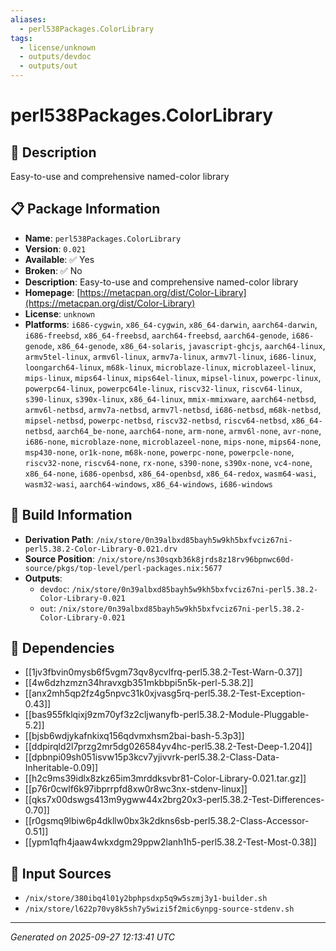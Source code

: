```yaml
---
aliases:
  - perl538Packages.ColorLibrary
tags:
  - license/unknown
  - outputs/devdoc
  - outputs/out
---
```


# perl538Packages.ColorLibrary

## 📝 Description

Easy-to-use and comprehensive named-color library

## 📋 Package Information

- **Name**: `perl538Packages.ColorLibrary`
- **Version**: `0.021`
- **Available**: ✅ Yes
- **Broken**: ✅ No
- **Description**: Easy-to-use and comprehensive named-color library
- **Homepage**: [https://metacpan.org/dist/Color-Library](https://metacpan.org/dist/Color-Library)
- **License**: `unknown`
- **Platforms**: `i686-cygwin`, `x86_64-cygwin`, `x86_64-darwin`, `aarch64-darwin`, `i686-freebsd`, `x86_64-freebsd`, `aarch64-freebsd`, `aarch64-genode`, `i686-genode`, `x86_64-genode`, `x86_64-solaris`, `javascript-ghcjs`, `aarch64-linux`, `armv5tel-linux`, `armv6l-linux`, `armv7a-linux`, `armv7l-linux`, `i686-linux`, `loongarch64-linux`, `m68k-linux`, `microblaze-linux`, `microblazeel-linux`, `mips-linux`, `mips64-linux`, `mips64el-linux`, `mipsel-linux`, `powerpc-linux`, `powerpc64-linux`, `powerpc64le-linux`, `riscv32-linux`, `riscv64-linux`, `s390-linux`, `s390x-linux`, `x86_64-linux`, `mmix-mmixware`, `aarch64-netbsd`, `armv6l-netbsd`, `armv7a-netbsd`, `armv7l-netbsd`, `i686-netbsd`, `m68k-netbsd`, `mipsel-netbsd`, `powerpc-netbsd`, `riscv32-netbsd`, `riscv64-netbsd`, `x86_64-netbsd`, `aarch64_be-none`, `aarch64-none`, `arm-none`, `armv6l-none`, `avr-none`, `i686-none`, `microblaze-none`, `microblazeel-none`, `mips-none`, `mips64-none`, `msp430-none`, `or1k-none`, `m68k-none`, `powerpc-none`, `powerpcle-none`, `riscv32-none`, `riscv64-none`, `rx-none`, `s390-none`, `s390x-none`, `vc4-none`, `x86_64-none`, `i686-openbsd`, `x86_64-openbsd`, `x86_64-redox`, `wasm64-wasi`, `wasm32-wasi`, `aarch64-windows`, `x86_64-windows`, `i686-windows`

## 🔧 Build Information

- **Derivation Path**: `/nix/store/0n39albxd85bayh5w9kh5bxfvciz67ni-perl5.38.2-Color-Library-0.021.drv`
- **Source Position**: `/nix/store/ns30sqxb36k8jrds8z18rv96bpnwc60d-source/pkgs/top-level/perl-packages.nix:5677`
- **Outputs**:
  - `devdoc`:  `/nix/store/0n39albxd85bayh5w9kh5bxfvciz67ni-perl5.38.2-Color-Library-0.021`
  - `out`:  `/nix/store/0n39albxd85bayh5w9kh5bxfvciz67ni-perl5.38.2-Color-Library-0.021`

## 🔗 Dependencies

- [[1jv3fbvin0mysb6f5vgm73qv8ycvlfrq-perl5.38.2-Test-Warn-0.37]]
- [[4w6dzhzmzn34hravxgb351mkbbpi5n5k-perl-5.38.2]]
- [[anx2mh5qp2fz4g5npvc31k0xjvasg5rq-perl5.38.2-Test-Exception-0.43]]
- [[bas955fklqixj9zm70yf3z2cljwanyfb-perl5.38.2-Module-Pluggable-5.2]]
- [[bjsb6wdjykafnkixq156qdvmxhsm2bai-bash-5.3p3]]
- [[ddpirqld2l7przg2mr5dg026584yv4hc-perl5.38.2-Test-Deep-1.204]]
- [[dpbnpi09sh051isvw15p3kcv7yjivvrk-perl5.38.2-Class-Data-Inheritable-0.09]]
- [[h2c9ms39idlx8zkz65im3mrddksvbr81-Color-Library-0.021.tar.gz]]
- [[p76r0cwlf6k97ibprrpfd8xw0r8wc3nx-stdenv-linux]]
- [[qks7x00dswgs413m9ygww44x2brg20x3-perl5.38.2-Test-Differences-0.70]]
- [[r0gsmq9lbiw6p4dkllw0bx3k2dkns6sb-perl5.38.2-Class-Accessor-0.51]]
- [[ypm1qfh4jaaw4wkxdgm29ppw2lanh1h5-perl5.38.2-Test-Most-0.38]]

## 📁 Input Sources

- `/nix/store/380ibq4l01y2bphpsdxp5q9w5szmj3y1-builder.sh`
- `/nix/store/l622p70vy8k5sh7y5wizi5f2mic6ynpg-source-stdenv.sh`

---
*Generated on 2025-09-27 12:13:41 UTC*
